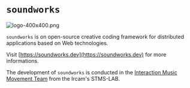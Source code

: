# `soundworks`

![logo-400x400.png](./assets/high-level-architecture.png.png)

`soundworks` is on open-source creative coding framework for distributed applications based on Web technologies.

Visit [https://soundworks.dev](https://soundworks.dev) for more informations.

The development of `soundworks` is conducted in the [Interaction Music Movement Team](https://www.stms-lab.fr/team/interaction-son-musique-mouvement/) from the Ircam's STMS-LAB.


